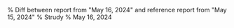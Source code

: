 % Diff between report from "May 16, 2024" and reference report from "May 15, 2024"
% Strudy
% May 16, 2024


